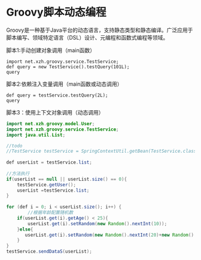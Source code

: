 # Groovy脚本动态编程

Groovy是一种基于Java平台的动态语言，支持静态类型和静态编译。广泛应用于脚本编写、领域特定语言（DSL）设计、元编程和函数式编程等领域。


脚本1:手动创建对象调用（main函数）

```
import net.xzh.groovy.service.TestService;
def query = new TestService().testQuery(101L); 
query
```

脚本2:依赖注入变量调用（main函数或动态调用）

```
def query = testService.testQuery(2L); 
query
```

脚本3：使用上下文对象调用（动态调用）

```java
import net.xzh.groovy.model.User;
import net.xzh.groovy.service.TestService;
import java.util.List;

//todo
//TestService testService = SpringContextUtil.getBean(TestService.class);
 
def userList = testService.list;
 
//方法执行
if(userList == null || userList.size() == 0){
	testService.getUser();
	userList =testService.list;
}
 
for (def i = 0; i < userList.size(); i++) {
       	//根据年龄配置随机数
	if(userList.get(i).getAge() < 25){
		userList.get(i).setRandom(new Random().nextInt(10));
	}else{
	   userList.get(i).setRandom(new Random().nextInt(20)+new Random().nextInt(10));
	}
}
testService.sendDataS(userList);
```